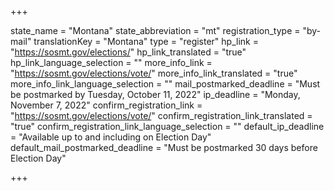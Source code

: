 +++

state_name = "Montana"
state_abbreviation = "mt"
registration_type = "by-mail"
translationKey = "Montana"
type = "register"
hp_link = "https://sosmt.gov/elections/"
hp_link_translated = "true"
hp_link_language_selection = ""
more_info_link = "https://sosmt.gov/elections/vote/"
more_info_link_translated = "true"
more_info_link_language_selection = ""
mail_postmarked_deadline = "Must be postmarked by Tuesday, October 11, 2022"
ip_deadline = "Monday, November 7, 2022"
confirm_registration_link = "https://sosmt.gov/elections/vote/"
confirm_registration_link_translated = "true"
confirm_registration_link_language_selection = ""
default_ip_deadline = "Available up to and including on Election Day"
default_mail_postmarked_deadline = "Must be postmarked 30 days before Election Day"

+++